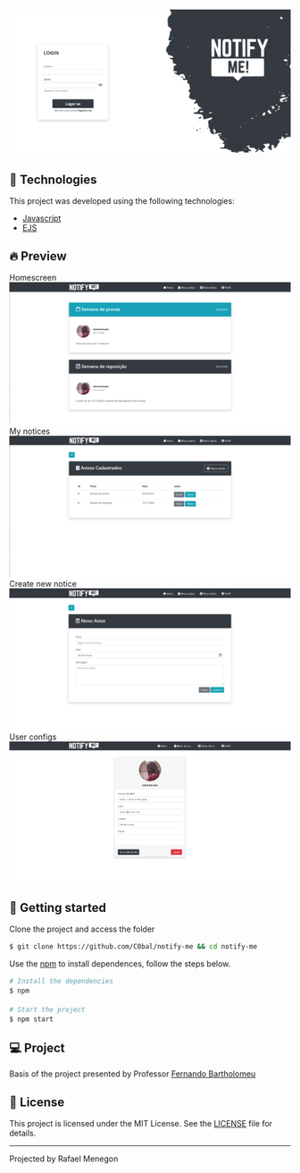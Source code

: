 <h1 align="center">
  <img alt="Notifyme" title="Notifyme" src=".github/login.png" />
</h1>

## 🧪 Technologies

This project was developed using the following technologies:

- [Javascript](https://developer.mozilla.org/pt-BR/docs/Web/JavaScript)
- [EJS](https://ejs.co/)

## 🔥 Preview

Homescreen
<img alt="Notifyme" title="Notifyme" src=".github/avisos.png" />
My notices
<img alt="Notifyme" title="Notifyme" src=".github/meus-avisos.png" />
Create new notice
<img alt="Notifyme" title="Notifyme" src=".github/novo-aviso.png" />
User configs
<img alt="Notifyme" title="Notifyme" src=".github/perfil.png" />

## 🚀 Getting started

Clone the project and access the folder

```bash
$ git clone https://github.com/C0bal/notify-me && cd notify-me
```

Use the [npm](https://www.npmjs.com/) to install dependences, follow the steps below.

```bash
# Install the dependencies
$ npm

# Start the project
$ npm start
```

## 💻 Project

Basis of the project presented by Professor [Fernando Bartholomeu](https://github.com/fernandobrscunha)

## 📝 License

This project is licensed under the MIT License. See the [LICENSE](LICENSE.md) file for details.

---

Projected by Rafael Menegon

